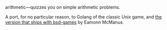 arithmetic—quizzes you on simple arithmetic problems.

A port, for no particular reason, to Golang of the classic Unix game, and [the version that ships with bsd-games](https://github.com/jsm28/bsd-games/blob/master/arithmetic/arithmetic.c) by Eamonn McManus.
